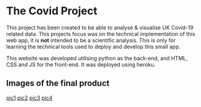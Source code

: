 # The Covid Project

This project has been created to be able to analyse & visualise UK Covid-19 related data. This projects focus was on the technical implementation of this web app, it is **not** intended to be a scientific analysis. This is only for learning the technical tools used to deploy and develop this small app.

This website was developed utilising python as the back-end, and HTML, CSS and JS for the front-end. It was deployed using heroku.

## Images of the final product
[pic1](1.png)
[pic2](2.png)
[pic3](3.png)
[pic4](4.png)